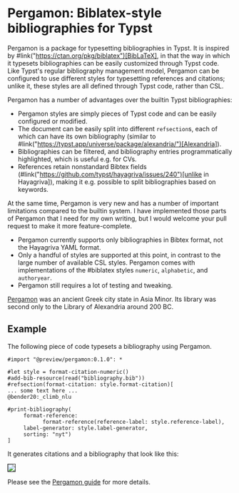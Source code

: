 # Pergamon: Biblatex-style bibliographies for Typst

Pergamon is a package for typesetting bibliographies in Typst.
It is inspired by #link("https://ctan.org/pkg/biblatex")[BibLaTeX], in that 
the way in which it typesets bibliographies can be easily customized
through Typst code. Like Typst's regular bibliography management model,
Pergamon can be configured to use different styles for typesetting
references and citations; unlike it, these styles are all defined through
Typst code, rather than CSL.

Pergamon has a number of advantages over the builtin Typst bibliographies:

- Pergamon styles are simply pieces of Typst code and can be easily configured or modified.
- The document can be easily split into different `refsection`s, each of which can have its own bibliography
  (similar to #link("https://typst.app/universe/package/alexandria/")[Alexandria]).
- Bibliographies can be filtered, and bibliography entries programmatically highlighted, which is useful e.g. for CVs.
- References retain nonstandard Bibtex fields (#link("https://github.com/typst/hayagriva/issues/240")[unlike in Hayagriva]),
  making it e.g. possible to split bibliographies based on keywords.

At the same time, Pergamon is very new and has a number of important limitations compared to
the builtin system. I have implemented those parts of Pergamon that I need for my own writing,
but I would welcome your pull request to make it more feature-complete.

- Pergamon currently supports only bibliographies in Bibtex format, not the Hayagriva YAML format. 
- Only a handful of styles are supported at this point, in contrast to the large number of available CSL styles. Pergamon comes with implementations of the #biblatex styles `numeric`, `alphabetic`, and `authoryear`.
- Pergamon still requires a lot of testing and tweaking.

[Pergamon]("https://en.wikipedia.org/wiki/Pergamon") was an ancient Greek city state in Asia Minor.
Its library was second only to the Library of Alexandria around 200 BC.



## Example

The following piece of code typesets a bibliography using Pergamon.

  ```typ
#import "@preview/pergamon:0.1.0": *

#let style = format-citation-numeric()
#add-bib-resource(read("bibliography.bib"))
#refsection(format-citation: style.format-citation)[
  ... some text here ...
  @bender20:_climb_nlu

  #print-bibliography(
       format-reference: 
             format-reference(reference-label: style.reference-label), 
       label-generator: style.label-generator,
       sorting: "nyt")
]
  ```

It generates citations and a bibliography that look like this:

<img src="https://github.com/alexanderkoller/pergamon/blob/main/doc-materials/example-output.png" border="1" />

Please see the [Pergamon guide](https://github.com/alexanderkoller/pergamon/blob/main/pergamon.pdf) for more details.

